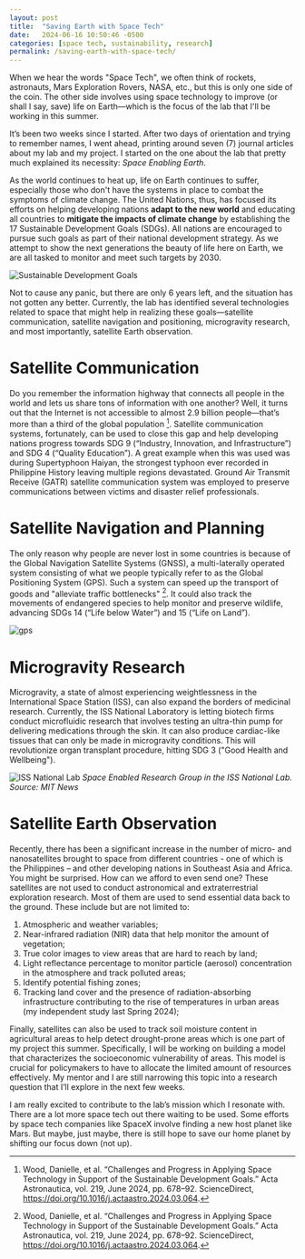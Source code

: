 ```yaml
---
layout: post
title:  "Saving Earth with Space Tech"
date:   2024-06-16 10:50:46 -0500
categories: [space tech, sustainability, research]
permalink: /saving-earth-with-space-tech/
---
```

When we hear the words "Space Tech", we often think of rockets, astronauts, Mars Exploration Rovers, NASA, etc., but this is only one side of the coin. The other side involves using space technology to improve (or shall I say, save) life on Earth—which is the focus of the lab that I'll be working in this summer.

It’s been two weeks since I started. After two days of orientation and trying to remember names, I went ahead, printing around seven (7) journal articles about my lab and my project. I started on the one about the lab that pretty much explained its necessity: *Space Enabling Earth*.

As the world continues to heat up, life on Earth continues to suffer, especially those who don't have the systems in place to combat the symptoms of climate change. The United Nations, thus, has focused its efforts on helping developing nations **adapt to the new world** and educating all countries to **mitigate the impacts of climate change** by establishing the 17 Sustainable Development Goals (SDGs). All nations are encouraged to pursue such goals as part of their national development strategy. As we attempt to show the next generations the beauty of life here on Earth, we are all tasked to monitor and meet such targets by 2030. 


![Sustainable Development Goals](/personal-blog/assets/sdg.png)

Not to cause any panic, but there are only 6 years left, and the situation has not gotten any better. 
Currently, the lab has identified several technologies related to space that might help in realizing these goals—satellite communication, satellite navigation and positioning, microgravity research, and most importantly, satellite Earth observation.

# Satellite Communication
Do you remember the information highway that connects all people in the world and lets us share tons of information with one another? Well, it turns out that the Internet is not accessible to almost 2.9 billion people—that’s more than a third of the global population [^1]. Satellite communication systems, fortunately, can be used to close this gap and help developing nations progress towards SDG 9 (“Industry, Innovation, and Infrastructure”) and SDG 4 (“Quality Education”). A great example when this was used was during Supertyphoon Haiyan, the strongest typhoon ever recorded in Philippine History leaving multiple regions devastated. Ground Air Transmit Receive (GATR) satellite communication system was employed to preserve communications between victims and disaster relief professionals.

# Satellite Navigation and Planning
The only reason why people are never lost in some countries is because of the Global Navigation Satellite Systems (GNSS), a multi-laterally operated system consisting of what we people typically refer to as the Global Positioning System (GPS). Such a system can speed up the transport of goods and "alleviate traffic bottlenecks" [^1]. It could also track the movements of endangered species to help monitor and preserve wildlife, advancing SDGs 14 (“Life below Water”) and 15 (“Life on Land”).

![gps](/personal-blog/assets/gnss.png)

# Microgravity Research
Microgravity, a state of almost experiencing weightlessness in the International Space Station (ISS), can also expand the borders of medicinal research. Currently, the ISS National Laboratory is letting biotech firms conduct microfluidic research that involves testing an ultra-thin pump for delivering medications through the skin. It can also produce cardiac-like tissues that can only be made in microgravity conditions. This will revolutionize organ transplant procedure, hitting SDG 3 ("Good Health and Wellbeing").

![ISS National Lab](/personal-blog/assets/zero-g.png)
*Space Enabled Research Group in the ISS National Lab. Source: MIT News*

# Satellite Earth Observation
Recently, there has been a significant increase in the number of micro- and nanosatellites brought to space from different countries - one of which is the Philippines – and other developing nations in Southeast Asia and Africa. You might be surprised. How can we afford to even send one? These satellites are not used to conduct astronomical and extraterrestrial exploration research. Most of them are used to send essential data back to the ground. These include but are not limited to:

1. Atmospheric and weather variables;
2. Near-infrared radiation (NIR) data that help monitor the amount of vegetation;
3. True color images to view areas that are hard to reach by land;
4. Light reflectance percentage to monitor particle (aerosol) concentration in the atmosphere and track polluted areas;
5. Identify potential fishing zones;
6. Tracking land cover and the presence of radiation-absorbing infrastructure contributing to the rise of temperatures in urban areas (my independent study last Spring 2024);

Finally, satellites can also be used to track soil moisture content in agricultural areas to help detect drought-prone areas which is one part of my project this summer. Specifically, I will be working on building a model that characterizes the socioeconomic vulnerability of areas. This model is crucial for policymakers to have to allocate the limited amount of resources effectively. My mentor and I are still narrowing this topic into a research question that I’ll explore in the next few weeks. 

I am really excited to contribute to the lab’s mission which I resonate with. There are a lot more space tech out there waiting to be used. Some efforts by space tech companies like SpaceX involve finding a new host planet like Mars. But maybe, just maybe, there is still hope to save our home planet by shifting our focus down (not up).

[^1]: Wood, Danielle, et al. “Challenges and Progress in Applying Space Technology in Support of the Sustainable Development Goals.” Acta Astronautica, vol. 219, June 2024, pp. 678–92. ScienceDirect, https://doi.org/10.1016/j.actaastro.2024.03.064.

